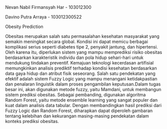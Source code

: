 Nevan Nabil Firmansyah Har - 103012300

Davino Putra Arraya - 103012300522

Obesity Prediction

Obesitas merupakan salah satu permasalahan kesehatan masyarakat yang semakin meningkat secara global. Kondisi ini dapat memicu berbagai komplikasi serius seperti diabetes tipe 2, penyakit jantung, dan hipertensi. Oleh karena itu, diperlukan sistem yang mampu memprediksi risiko obesitas berdasarkan karakteristik individu dan pola hidup sehari-hari untuk mendukung tindakan preventif.
Kemajuan teknologi kecerdasan artifisial memungkinkan analisis prediktif terhadap kondisi kesehatan berdasarkan data gaya hidup dan atribut fisik seseorang. Salah satu pendekatan yang efektif  adalah sistem Fuzzy Logic  yang mampu menangani ketidakpastian dan penalaran linguistik dalam proses pengambilan keputusan.Dalam tugas besar ini, akan digunakan metode fuzzy, yaitu Mamdani, untuk membangun sistem prediksi obesitas.
Sebagai pembanding, digunakan algoritma Random Forest, yaitu metode ensemble learning yang sangat populer dan kuat dalam analisis data tabular. Dengan membandingkan hasil prediksi dari Fuzzy Logic dan Random Forest, diharapkan dapat diperoleh gambaran tentang kelebihan dan kekurangan masing-masing pendekatan dalam konteks prediksi obesitas.
